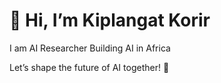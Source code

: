 # 👋 Hi, I’m Kiplangat Korir

I am AI Researcher Building AI in Africa

Let’s shape the future of AI together! 🚀
